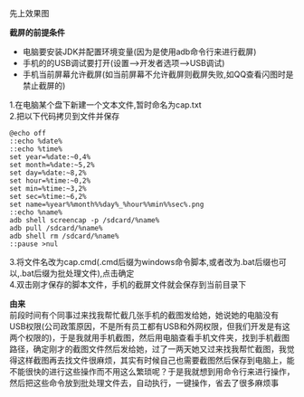 先上效果图


**截屏的前提条件**  

* 电脑要安装JDK并配置环境变量(因为是使用adb命令行来进行截屏)
* 手机的的USB调试要打开(设置-->开发者选项-->USB调试)
* 手机当前屏幕允许截屏(如当前屏幕不允许截屏则截屏失败,如QQ查看闪图时是禁止截屏的)

1.在电脑某个盘下新建一个文本文件,暂时命名为cap.txt  
2.把以下代码拷贝到文件并保存
    
	@echo off
	::echo %date%
	::echo %time%
	set year=%date:~0,4%
	set month=%date:~5,2%
	set day=%date:~8,2%
	set hour=%time:~0,2%
	set min=%time:~3,2%
	set sec=%time:~6,2%
	set name=%year%%month%%day%_%hour%%min%%sec%.png
	::echo %name%
	adb shell screencap -p /sdcard/%name%
	adb pull /sdcard/%name%
	adb shell rm /sdcard/%name%
	::pause >nul
3.将文件名改为cap.cmd(.cmd后缀为windows命令脚本,或者改为.bat后缀也可以,.bat后缀为批处理文件),点击确定  
4.双击刚才保存的脚本文件，手机的截屏文件就会保存到当前目录下

**由来**  
前段时间有个同事过来找我帮忙截几张手机的截图发给她，她说她的电脑没有USB权限(公司政策原因，不是所有员工都有USB和外网权限，但我们开发是有这两个权限的)，于是我就用手机截图，然后用电脑查看手机文件夹，找到手机截图路径，确定刚才的截图文件然后发给她，过了一两天她又过来找我帮忙截图，我觉得这样截图再去找文件很麻烦，其实有时候自己也需要截图然后保存到电脑上，能不能很快的进行这些操作而不用这么繁琐呢？于是我就想到用命令行来进行操作，然后把这些命令放到批处理文件去，自动执行，一键操作，省去了很多麻烦事